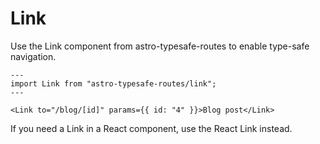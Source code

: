 # Link

Use the Link component from astro-typesafe-routes to enable type-safe navigation.

```tsx
---
import Link from "astro-typesafe-routes/link";
---

<Link to="/blog/[id]" params={{ id: "4" }}>Blog post</Link>
```

If you need a Link in a React component, use the React Link instead.
